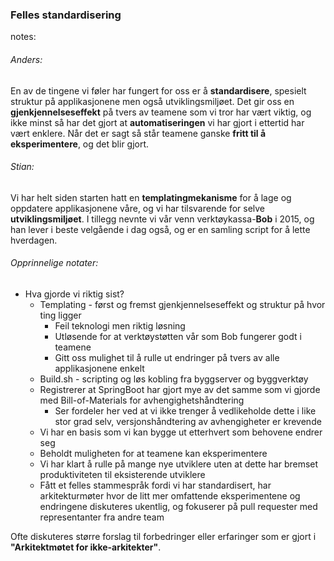 ### Felles standardisering


notes:
###### Anders:
En av de tingene vi føler har fungert for oss er å **standardisere**, spesielt struktur på applikasjonene men også utviklingsmiljøet. Det gir oss en **gjenkjennelseseffekt** på tvers av teamene som vi tror har vært viktig, og ikke minst så har det gjort at **automatiseringen** vi har gjort i ettertid har vært enklere. Når det er sagt så står teamene ganske **fritt til å eksperimentere**, og det blir gjort.

###### Stian:
Vi har helt siden starten hatt en **templatingmekanisme** for å lage og oppdatere applikasjonene våre, og vi har tilsvarende for selve **utviklingsmiljøet**. I tillegg nevnte vi vår venn verktøykassa-**Bob** i 2015, og han lever i beste velgående i dag også, og er en samling script for å lette hverdagen.


###### Opprinnelige notater:
* Hva gjorde vi riktig sist?
  * Templating - først og fremst gjenkjennelseseffekt og struktur på hvor ting ligger
    * Feil teknologi men riktig løsning
    * Utløsende for at verktøystøtten vår som Bob fungerer godt i teamene
    * Gitt oss mulighet til å rulle ut endringer på tvers av alle applikasjonene enkelt
  * Build.sh - scripting og løs kobling fra byggserver og byggverktøy
  * Registrerer at SpringBoot har gjort mye av det samme som vi gjorde med Bill-of-Materials for avhengighetshåndtering
    * Ser fordeler her ved at vi ikke trenger å vedlikeholde dette i like stor grad selv, versjonshåndtering av avhengigheter er krevende
  * Vi har en basis som vi kan bygge ut etterhvert som behovene endrer seg
  * Beholdt muligheten for at teamene kan eksperimentere
  * Vi har klart å rulle på mange nye utviklere uten at dette har bremset produktiviteten til eksisterende utviklere
  * Fått et felles stammespråk fordi vi har standardisert, har arkitekturmøter hvor de litt mer omfattende eksperimentene og endringene diskuteres ukentlig, og fokuserer på pull requester med representanter fra andre team

Ofte diskuteres større forslag til forbedringer eller erfaringer som er gjort i **"Arkitektmøtet for ikke-arkitekter"**. 
